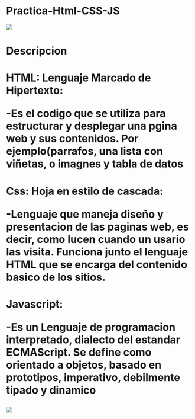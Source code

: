 # Practica-Html-CSS-JS
<img src="https://github.com/AndreaLlavel/Practica-Html-CSS-JS/assets/112596102/6548e568-c437-4fb3-af9e-b0170c634510"/>

# Descripcion
<h1>HTML: Lenguaje Marcado de Hipertexto:
<p>-Es el codigo que se utiliza para estructurar y desplegar una pgina web y sus contenidos. 
  Por ejemplo(parrafos, una lista con viñetas, o imagnes y tabla de datos</p></h1>
<h1>Css: Hoja en estilo de cascada:
<p>-Lenguaje que maneja diseño y presentacion de las paginas web, es decir, como
lucen cuando un usario las visita. Funciona junto el lenguaje HTML que se
  encarga del contenido basico de los sitios.</p></h1>
<h1>Javascript:
<p>-Es un Lenguaje de programacion interpretado, dialecto del estandar ECMAScript.
Se define como orientado a objetos, basado en prototipos, imperativo,
  debilmente tipado y dinamico</p></h1>
<img src="https://github.com/AndreaLlavel/Practica-Html-CSS-JS/assets/112596102/6548e568-c437-4fb3-af9e-b0170c634510"/>
